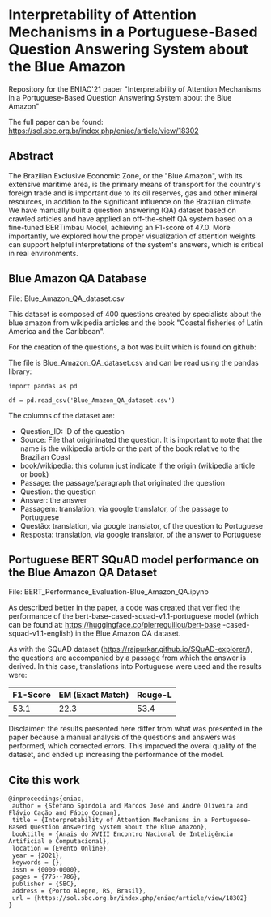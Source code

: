 # Interpretability of Attention Mechanisms  in a Portuguese-Based Question Answering System about the Blue Amazon
Repository for the ENIAC'21 paper "Interpretability of Attention Mechanisms  in a Portuguese-Based Question Answering System about the Blue Amazon"

The full paper can be found: https://sol.sbc.org.br/index.php/eniac/article/view/18302


## Abstract

The Brazilian Exclusive Economic Zone, or the "Blue Amazon", with its extensive maritime area, is the primary means of transport for the country's foreign trade and is important due to its oil reserves, gas and other mineral resources, in addition to the significant influence on the Brazilian climate. We have manually built a question answering (QA) dataset based on crawled articles and have applied an off-the-shelf QA system based on a fine-tuned BERTimbau Model, achieving an F1-score of 47.0. More importantly, we explored how the proper visualization of attention weights can support helpful interpretations of the system's answers, which is critical in real environments.

## Blue Amazon QA Database

File: Blue_Amazon_QA_dataset.csv

This dataset is composed of 400 questions created by specialists about the blue amazon from wikipedia articles and the book "Coastal fisheries of Latin America and the Caribbean".

For the creation of the questions, a bot was built which is found on github: 

The file is Blue_Amazon_QA_dataset.csv and can be read using the pandas library: 

```
import pandas as pd

df = pd.read_csv('Blue_Amazon_QA_dataset.csv')
```

The columns of the dataset are:
* Question_ID: ID of the question
* Source: File that origininated the question. It is important to note that the name is the wikipedia article or the part of the book relative to the Brazilian Coast
* book/wikipedia: this column just indicate if the origin (wikipedia article or book)
* Passage: the passage/paragraph that originated the question
* Question: the question
* Answer: the answer
* Passagem: translation, via google translator, of the passage to Portuguese 
* Questão: translation, via google translator, of the question to Portuguese 
* Resposta: translation, via google translator, of the answer to Portuguese 


## Portuguese BERT SQuAD model performance on the Blue Amazon QA Dataset

File: BERT_Performance_Evaluation-Blue_Amazon_QA.ipynb

As described better in the paper, a code was created that verified the performance of the bert-base-cased-squad-v1.1-portuguese model (which can be found at: https://huggingface.co/pierreguillou/bert-base -cased-squad-v1.1-english) in the Blue Amazon QA dataset. 

As with the SQuAD dataset (https://rajpurkar.github.io/SQuAD-explorer/), the questions are accompanied by a passage from which the answer is derived. In this case, translations into Portuguese were used and the results were: 

F1-Score  | EM (Exact Match)  | Rouge-L
--------- | ----------------  | -----------
53.1      | 22.3              | 53.4


Disclaimer: the results presented here differ from what was presented in the paper because a manual analysis of the questions and answers was performed, which corrected errors. This improved the overal quality of the dataset, and ended up increasing the performance of the model. 

## Cite this work

```
@inproceedings{eniac,
 author = {Stefano Spindola and Marcos José and André Oliveira and Flávio Cação and Fábio Cozman},
 title = {Interpretability of Attention Mechanisms in a Portuguese-Based Question Answering System about the Blue Amazon},
 booktitle = {Anais do XVIII Encontro Nacional de Inteligência Artificial e Computacional},
 location = {Evento Online},
 year = {2021},
 keywords = {},
 issn = {0000-0000},
 pages = {775--786},
 publisher = {SBC},
 address = {Porto Alegre, RS, Brasil},
 url = {https://sol.sbc.org.br/index.php/eniac/article/view/18302}
}
```